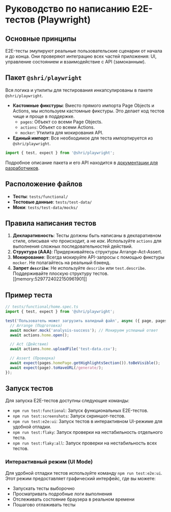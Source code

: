 # Руководство по написанию E2E-тестов (Playwright)

## Основные принципы

E2E-тесты эмулируют реальные пользовательские сценарии от начала и до конца. Они проверяют интеграцию всех частей приложения: UI, управление состоянием и взаимодействие с API (замоканным).

## Пакет `@shri/playwright`

Вся логика и утилиты для тестирования инкапсулированы в пакете `@shri/playwright`.

-   **Кастомные фикстуры**: Вместо прямого импорта Page Objects и Actions, мы используем кастомные фикстуры. Это делает код тестов чище и проще в поддержке.
    -   `pages`: Объект со всеми Page Objects.
    -   `actions`: Объект со всеми Actions.
    -   `mocker`: Утилита для мокирования API.
-   **Единый импорт**: Все необходимое для теста импортируется из `@shri/playwright`.

```ts
import { test, expect } from '@shri/playwright';
```

Подробное описание пакета и его API находится в [документации для разработчиков](../../docs/packages/playwright/index.md).

## Расположение файлов

-   **Тесты**: `tests/functional/`
-   **Тестовые данные**: `tests/test-data/`
-   **Моки**: `tests/test-data/mocks/`

## Правила написания тестов

1.  **Декларативность**: Тесты должны быть написаны в декларативном стиле, описывая *что* происходит, а не *как*. Используйте `actions` для выполнения сложных последовательностей действий.
2.  **Структура (AAA)**: Придерживайтесь структуры Arrange-Act-Assert.
3.  **Мокирование**: Всегда мокируйте API-запросы с помощью фикстуры `mocker`. Не полагайтесь на реальный бэкенд.
4.  **Запрет `describe`**: Не используйте `describe` или `test.describe`. Поддерживайте плоскую структуру тестов. [[memory:5297724022150961901]]

## Пример теста

```ts
// tests/functional/home.spec.ts
import { test, expect } from '@shri/playwright';

test('Пользователь может загрузить валидный файл', async ({ page, pages, actions, mocker }) => {
  // Arrange (Подготовка)
  await mocker.mock('analysis-success'); // Мокируем успешный ответ
  await actions.home.open();

  // Act (Действие)
  await actions.home.uploadFile('test-data.csv');

  // Assert (Проверка)
  await expect(pages.homePage.getHighlightsSection()).toBeVisible();
  await expect(page).toHaveURL(/generate/);
});
```

## Запуск тестов

Для запуска E2E-тестов доступны следующие команды:

-   `npm run test:functional`: Запуск функциональных E2E-тестов.
-   `npm run test:screenshots`: Запуск скриншот-тестов.
-   `npm run test:e2e:ui`: Запуск тестов в интерактивном UI-режиме для удобной отладки.
-   `npm run test:flaky`: Запуск проверки на нестабильность отдельного теста.
-   `npm run test:flaky:all`: Запуск проверки на нестабильность всех тестов.

### Интерактивный режим (UI Mode)

Для удобной отладки тестов используйте команду `npm run test:e2e:ui`. Этот режим предоставляет графический интерфейс, где вы можете:
- Запускать тесты выборочно
- Просматривать подробные логи выполнения
- Отслеживать состояние браузера в реальном времени
- Пошагово отлаживать тесты 